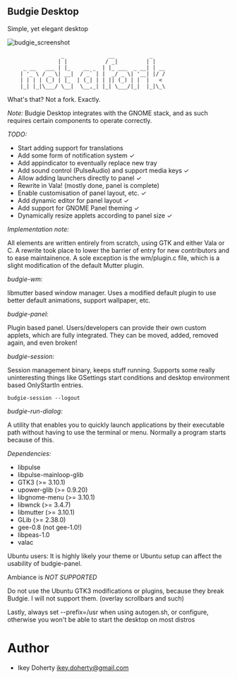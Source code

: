 Budgie Desktop
---

Simple, yet elegant desktop

![budgie_screenshot](https://raw.githubusercontent.com/evolve-os/budgie-desktop/master/Screenshot.png)


                     _              __           _    
                    | |            / _|         | |   
         _ __   ___ | |_    __ _  | |_ ___  _ __| | __
        | '_ \ / _ \| __|  / _` | |  _/ _ \| '__| |/ /
        | | | | (_) | |_  | (_| | | || (_) | |  |   < 
        |_| |_|\___/ \__|  \__,_| |_| \___/|_|  |_|\_\


What's that? Not a fork.  Exactly.

*Note:*
Budgie Desktop integrates with the GNOME stack, and as such requires
certain components to operate correctly. 

*TODO:*
 * Start adding support for translations
 * Add some form of notification system ✓
 * Add appindicator to eventually replace new tray
 * Add sound control (PulseAudio) and support media keys  ✓
 * Allow adding launchers directly to panel ✓
 * Rewrite in Vala! (mostly done, panel is complete)
 * Enable customisation of panel layout, etc. ✓
 * Add dynamic editor for panel layout ✓
 * Add support for GNOME Panel theming ✓
 * Dynamically resize applets according to panel size ✓

*Implementation note:*

All elements are written entirely from scratch, using GTK and either Vala
or C. A rewrite took place to lower the barrier of entry for new contributors
and to ease maintainence.
A sole exception is the wm/plugin.c file, which is a slight modification of the
default Mutter plugin.


*budgie-wm:*

libmutter based window manager. Uses a modified default plugin to use
better default animations, support wallpaper, etc.

*budgie-panel:*

Plugin based panel. Users/developers can provide their own custom applets,
which are fully integrated. They can be moved, added, removed again, and
even broken!

*budgie-session:*

Session management binary, keeps stuff running. Supports some really uninteresting
things like GSettings start conditions and desktop environment based OnlyStartIn
entries.

    budgie-session --logout

*budgie-run-dialog:*

A utility that enables you to quickly launch applications by their executable
path without having to use the terminal or menu. Normally a program starts
because of this.

*Dependencies:*

 * libpulse
 * libpulse-mainloop-glib
 * GTK3 (>= 3.10.1)
 * upower-glib (>= 0.9.20)
 * libgnome-menu (>= 3.10.1)
 * libwnck (>= 3.4.7)
 * libmutter (>= 3.10.1)
 * GLib (>= 2.38.0)
 * gee-0.8 (not gee-1.0!)
 * libpeas-1.0
 * valac

Ubuntu users:
It is highly likely your theme or Ubuntu setup can affect the usability
of budgie-panel.

Ambiance is *NOT SUPPORTED*

Do not use the Ubuntu GTK3 modifications or plugins, because they break
Budgie. I will not support them. (overlay scrollbars and such)

Lastly, always set --prefix=/usr when using autogen.sh, or configure, otherwise you
won't be able to start the desktop on most distros

Author
===
 * Ikey Doherty <ikey.doherty@gmail.com>
